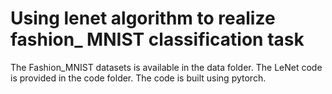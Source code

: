 # Using lenet algorithm to realize fashion_ MNIST classification task

The Fashion_MNIST datasets is available in the data folder.
The LeNet code is provided in the code folder.
The code is built using pytorch.
